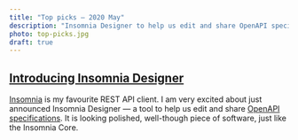 ```yaml
---
title: "Top picks — 2020 May"
description: "Insomnia Designer to help us edit and share OpenAPI specifications, "
photo: top-picks.jpg
draft: true
---
```


## [Introducing Insomnia Designer](https://insomnia.rest/blog/introducing-designer)

[Insomnia](https://insomnia.rest) is my favourite REST API client. I am very excited about just announced Insomnia Designer — a tool to help us edit and share [OpenAPI specifications](https://swagger.io/docs/specification/about/). It is looking polished, well-though piece of software, just like the Insomnia Core.
